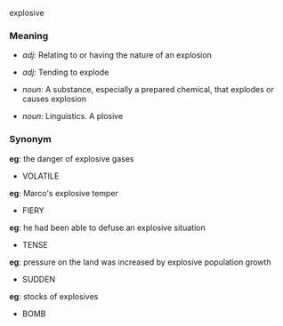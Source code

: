 explosive
### Meaning
+ _adj_: Relating to or having the nature of an explosion
+ _adj_: Tending to explode

+ _noun_: A substance, especially a prepared chemical, that explodes or causes explosion
+ _noun_: Linguistics. A plosive

### Synonym

__eg__: the danger of explosive gases

+ VOLATILE

__eg__: Marco's explosive temper

+ FIERY

__eg__: he had been able to defuse an explosive situation

+ TENSE

__eg__: pressure on the land was increased by explosive population growth

+ SUDDEN

__eg__: stocks of explosives

+ BOMB


